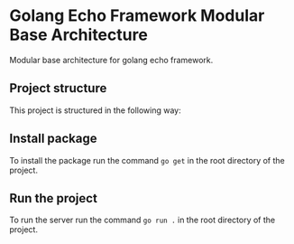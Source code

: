 # Golang Echo Framework Modular Base Architecture

Modular base architecture for golang echo framework.

## Project structure

This project is structured in the following way:

## Install package

To install the package run the command ```go get``` in the root directory of the project.

## Run the project

To run the server run the command ```go run .``` in the root directory of the project.
